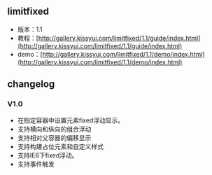 ## limitfixed

* 版本：1.1
* 教程：[http://gallery.kissyui.com/limitfixed/1.1/guide/index.html](http://gallery.kissyui.com/limitfixed/1.1/guide/index.html)
* demo：[http://gallery.kissyui.com/limitfixed/1.1/demo/index.html](http://gallery.kissyui.com/limitfixed/1.1/demo/index.html)

## changelog

### V1.0

* 在指定容器中设置元素fixed浮动显示。
* 支持横向和纵向的组合浮动
* 支持相对父容器的偏移显示
* 支持构建占位元素和自定义样式
* 支持IE6下fixed浮动。
* 支持事件触发
